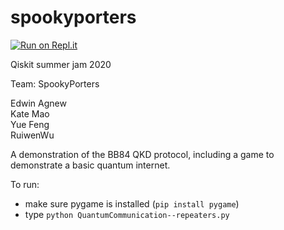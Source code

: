 # spookyporters

[![Run on Repl.it](https://repl.it/badge/github/edwinagnew/spookyporters)](https://repl.it/github/edwinagnew/spookyporters)

Qiskit summer jam 2020

Team: SpookyPorters  

Edwin Agnew  
Kate Mao  
Yue Feng  
RuiwenWu  

A demonstration of the BB84 QKD protocol, including a game to demonstrate a basic quantum internet.

To run:
- make sure pygame is installed (`pip install pygame`)
- type `python QuantumCommunication--repeaters.py`
